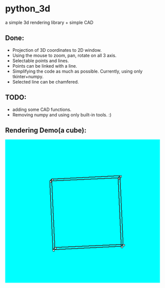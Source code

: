 # python_3d
a simple 3d rendering library + simple CAD

## Done:

+ Projection of 3D coordinates to 2D window. 
+ Using the mouse to zoom, pan, rotate on all 3 axis.
+ Selectable points and lines.
+ Points can be linked with a line.
+ Simplifying the code as much as possible. Currently, using only tkinter+numpy.
+ Selected line can be chamfered.

## TODO:

+ adding some CAD functions.
+ Removing numpy and using only built-in tools. :)

## Rendering Demo(a cube):

![Demo](/simple_demo.gif)
